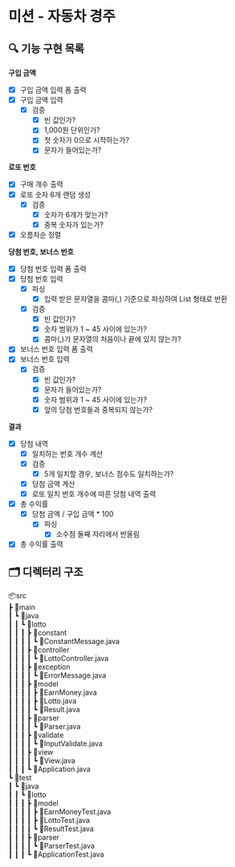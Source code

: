# 미션 - 자동차 경주

## 🔍 기능 구현 목록

**구입 금액**
- [x] 구입 금액 입력 폼 출력
- [x] 구입 금액 입력
    - [x] 검증
        - [x] 빈 값인가?
        - [x] 1,000원 단위인가?
        - [x] 첫 숫자가 0으로 시작하는가?
        - [x] 문자가 들어있는가?

**로또 번호**
- [x] 구매 개수 출력
- [x] 로또 숫자 6개 랜덤 생성
    - [x] 검증
        - [x] 숫자가 6개가 맞는가?
        - [x] 중복 숫자가 있는가?
- [x] 오름차순 정렬

**당첨 번호, 보너스 번호**
- [x] 당첨 번호 입력 폼 출력
- [x] 당첨 번호 입력
    - [x] 파싱
        - [x] 입력 받은 문자열을 콤마(,) 기준으로 파싱하여 List 형태로 반환
    - [x] 검증
        - [x] 빈 값인가?
        - [x] 숫자 범위가 1 ~ 45 사이에 있는가?
        - [x] 콤마(,)가 문자열의 처음이나 끝에 있지 않는가?

- [x] 보너스 번호 입력 폼 출력
- [x] 보너스 번호 입력
    - [x] 검증
        - [x] 빈 값인가?
        - [x] 문자가 들어있는가?
        - [x] 숫자 범위과 1 ~ 45 사이에 있는가?
        - [x] 앞의 당첨 번호들과 중복되지 않는가?

**결과**
- [x] 당첨 내역
    - [x] 일치하는 번호 개수 계산
    - [x] 검증
        - [x] 5개 일치할 경우, 보너스 점수도 일치하는가?
    - [x] 당첨 금액 계산
    - [x] 로또 일치 번호 개수에 따른 당첨 내역 출력

- [x] 총 수익률
    - [x] 당첨 금액 / 구입 금액 * 100
        - [x] 파싱
            - [x] 소수점 둘째 자리에서 반올림
- [x] 총 수익률 출력

## 🗂️ 디렉터리 구조
📦src<br/>
 ┣ 📂main<br/>
 ┃ ┗ 📂java<br/>
 ┃ ┃ ┗ 📂lotto<br/>
 ┃ ┃ ┃ ┣ 📂constant<br/>
 ┃ ┃ ┃ ┃ ┗ 📜ConstantMessage.java<br/>
 ┃ ┃ ┃ ┣ 📂controller<br/>
 ┃ ┃ ┃ ┃ ┗ 📜LottoController.java<br/>
 ┃ ┃ ┃ ┣ 📂exception<br/>
 ┃ ┃ ┃ ┃ ┗ 📜ErrorMessage.java<br/>
 ┃ ┃ ┃ ┣ 📂model<br/>
 ┃ ┃ ┃ ┃ ┣ 📜EarnMoney.java<br/>
 ┃ ┃ ┃ ┃ ┣ 📜Lotto.java<br/>
 ┃ ┃ ┃ ┃ ┗ 📜Result.java<br/>
 ┃ ┃ ┃ ┣ 📂parser<br/>
 ┃ ┃ ┃ ┃ ┗ 📜Parser.java<br/>
 ┃ ┃ ┃ ┣ 📂validate<br/>
 ┃ ┃ ┃ ┃ ┗ 📜InputValidate.java<br/>
 ┃ ┃ ┃ ┣ 📂view<br/>
 ┃ ┃ ┃ ┃ ┗ 📜View.java<br/>
 ┃ ┃ ┃ ┗ 📜Application.java<br/>
 ┗ 📂test<br/>
 ┃ ┗ 📂java<br/>
 ┃ ┃ ┗ 📂lotto<br/>
 ┃ ┃ ┃ ┣ 📂model<br/>
 ┃ ┃ ┃ ┃ ┣ 📜EarnMoneyTest.java<br/>
 ┃ ┃ ┃ ┃ ┣ 📜LottoTest.java<br/>
 ┃ ┃ ┃ ┃ ┗ 📜ResultTest.java<br/>
 ┃ ┃ ┃ ┣ 📂parser<br/>
 ┃ ┃ ┃ ┃ ┗ 📜ParserTest.java<br/>
 ┃ ┃ ┃ ┗ 📜ApplicationTest.java<br/>